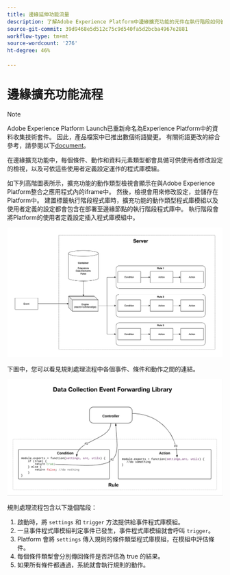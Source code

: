 ```yaml
---
title: 邊緣延伸功能流量
description: 了解Adobe Experience Platform中邊緣擴充功能的元件在執行階段如何彼此互動。
source-git-commit: 39d9468e5d512c75c9d540fa5d2bcba4967e2881
workflow-type: tm+mt
source-wordcount: '276'
ht-degree: 46%

---
```


# 邊緣擴充功能流程

>[!NOTE]
>
>Adobe Experience Platform Launch已重新命名為Experience Platform中的資料收集技術套件。 因此，產品檔案中已推出數個術語變更。 有關術語更改的綜合參考，請參閱以下[document](../../term-updates.md)。

在邊緣擴充功能中，每個條件、動作和資料元素類型都會具備可供使用者修改設定的檢視，以及可依這些使用者定義設定運作的程式庫模組。

如下列高階圖表所示，擴充功能的動作類型檢視會顯示在與Adobe Experience Platform整合之應用程式內的iframe中。 然後，檢視會用來修改設定，並儲存在Platform中。 建置標籤執行階段程式庫時，擴充功能的動作類型程式庫模組以及使用者定義的設定都會包含在部署至邊緣節點的執行階段程式庫中。 執行階段會將Platform的使用者定義設定插入程式庫模組中。

![擴充功能流程圖](../images/flow/edge/event-processing-flow.png)

下圖中，您可以看見規則處理流程中各個事件、條件和動作之間的連結。

![規則處理流程圖](../images/flow/edge/rule-processing-flow.png)

規則處理流程包含以下幾個階段：

1. 啟動時，將 `settings` 和 `trigger` 方法提供給事件程式庫模組。
1. 一旦事件程式庫模組判定事件已發生，事件程式庫模組就會呼叫 `trigger`。
1. Platform 會將 `settings` 傳入規則的條件類型程式庫模組，在模組中評估條件。
1. 每個條件類型會分別傳回條件是否評估為 true 的結果。
1. 如果所有條件都通過，系統就會執行規則的動作。

